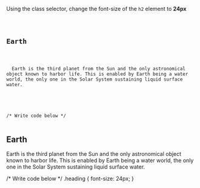 Using the class selector,
change the font-size of the
`h2` element to **24px** 

<codeblock language="css" type="exercise" testMode="fixedInput">
<code>
<panel language="html">
<h2>Earth</h2>
<p>
  Earth is the third planet from the Sun and the only astronomical object known to harbor life. This is enabled by Earth being a water world, the only one in the Solar System sustaining liquid surface water.
</p>
</panel>

<panel language="css">
/* Write code below */
</panel>
</code>

<solution>
<panel language="html">
<h2 class="heading">Earth</h2>
<p>
  Earth is the third planet from the Sun and the only astronomical object known to harbor life. This is enabled by Earth being a water world, the only one in the Solar System sustaining liquid surface water.
</p>
</panel>
<panel language="css">
/* Write code below */
.heading {
  font-size: 24px;
}
</panel>
</solution>
</codeblock>
